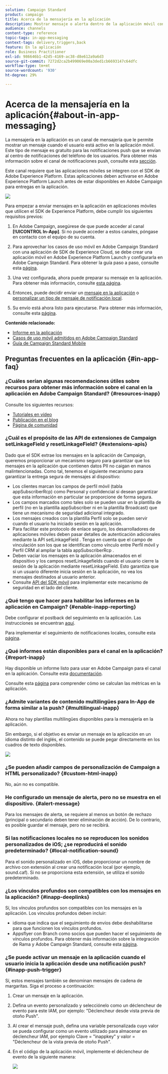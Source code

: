 ```yaml
---
solution: Campaign Standard
product: campaign
title: Acerca de la mensajería en la aplicación
description: Mostrar mensaje o alerta dentro de la aplicación móvil con mensajería en la aplicación.
audience: channels
content-type: reference
topic-tags: in-app-messaging
context-tags: delivery,triggers,back
feature: En la aplicación
role: Business Practitioner
exl-id: 986646b1-42d5-4169-ac38-d8e612a9a6d3
source-git-commit: 7272d2ca2b499069e00a3ded1cb6693147c64dfc
workflow-type: tm+mt
source-wordcount: '930'
ht-degree: 29%

---
```


# Acerca de la mensajería en la aplicación{#about-in-app-messaging}

La mensajería en la aplicación es un canal de mensajería que le permite mostrar un mensaje cuando el usuario está activo en la aplicación móvil. Este tipo de mensaje es gratuito para las notificaciones push que se envían al centro de notificaciones del teléfono de los usuarios. Para obtener más información sobre el canal de notificaciones push, consulte esta [sección](../../channels/using/about-push-notifications.md).

Este canal requiere que las aplicaciones móviles se integren con el SDK de Adobe Experience Platform. Estas aplicaciones deben activarse en Adobe Experience Platform Launch antes de estar disponibles en Adobe Campaign para entregas en la aplicación.

![](assets/launch_campaign.png)

Para empezar a enviar mensajes en la aplicación en aplicaciones móviles que utilicen el SDK de Experience Platform, debe cumplir los siguientes requisitos previos:

1. En Adobe Campaign, asegúrese de que puede acceder al canal **[!UICONTROL In-App]**. Si no puede acceder a estos canales, póngase en contacto con el equipo de su cuenta.

1. Para aprovechar los casos de uso móvil en Adobe Campaign Standard con una aplicación de SDK de Experience Cloud, se debe crear una aplicación móvil en Adobe Experience Platform Launch y configurarla en Adobe Campaign Standard. Para obtener la guía paso a paso, consulte esta [página](https://helpx.adobe.com/es/campaign/kb/configuring-app-sdk.html).

1. Una vez configurada, ahora puede preparar su mensaje en la aplicación. Para obtener más información, consulte [esta página](../../channels/using/preparing-and-sending-an-in-app-message.md#preparing-your-in-app-message).

1. Entonces, puede decidir enviar un [mensaje en la aplicación](../../channels/using/customizing-an-in-app-message.md) o [personalizar un tipo de mensaje de notificación local](../../channels/using/customizing-an-in-app-message.md#customizing-a-local-notification-message-type).

1. Su envío está ahora listo para ejecutarse. Para obtener más información, consulte esta [página](../../channels/using/preparing-and-sending-an-in-app-message.md#sending-your-in-app-message).

**Contenido relacionado:**

* [Informe en la aplicación](../../reporting/using/in-app-report.md)
* [Casos de uso móvil admitidos en Adobe Campaign Standard](https://helpx.adobe.com/es/campaign/kb/configure-launch-rules-acs-use-cases.html)
* [Guía de Campaign Standard Mobile](https://helpx.adobe.com/es/campaign/kb/acs-mobile.html)

## Preguntas frecuentes en la aplicación {#in-app-faq}

### ¿Cuáles serían algunas recomendaciones útiles sobre recursos para obtener más información sobre el canal en la aplicación en Adobe Campaign Standard? {#resources-inapp}

Consulte los siguientes recursos:

* [Tutoriales en vídeo](https://experienceleague.adobe.com/docs/campaign-standard-learn/tutorials/communication-channels/mobile/in-app/in-app-message-overview.html)
* [Publicación en el blog](https://theblog.adobe.com/get-more-out-of-the-new-in-app-message-channel-from-adobe-campaign/)
* [Página de comunidad](https://experienceleaguecommunities.adobe.com/t5/adobe-campaign-standard/ct-p/adobe-campaign-standard-community)

### ¿Cuál es el propósito de las API de extensiones de Campaign setLinkageField y resetLinkageField? {#extensions-apis}

Dado que el SDK extrae los mensajes en la aplicación de Campaign, queremos proporcionar un mecanismo seguro para garantizar que los mensajes en la aplicación que contienen datos PII no caigan en manos malintencionadas. Como tal, tenemos el siguiente mecanismo para garantizar la entrega segura de mensajes al dispositivo:

* Los clientes marcan los campos de perfil móvil (tabla appSubscriberRcp) como Personal y confidencial si desean garantizar que esta información en particular se proporcione de forma segura.
* Los campos marcados como tales solo se pueden usar en la plantilla de perfil (no en la plantilla appSubscriber ni en la plantilla Broadcast) que tiene un mecanismo de seguridad adicional integrado.
* Los mensajes creados con la plantilla Perfil solo se pueden servir cuando el usuario ha iniciado sesión en la aplicación.
* Para facilitar este protocolo de enlace seguro, los desarrolladores de aplicaciones móviles deben pasar detalles de autenticación adicionales mediante la API setLinkageField . Tenga en cuenta que el campo de vinculación son los que se identifican como vínculo entre Perfil móvil y Perfil CRM al ampliar la tabla appSubscriberRcp .
* Deben vaciar los mensajes en la aplicación almacenados en el dispositivo y los campos resetLinkagefields cuando el usuario cierre la sesión de la aplicación mediante resetLinkageField. Esto garantiza que si un usuario diferente inicia sesión en la aplicación, no vea los mensajes destinados al usuario anterior.
* Consulte [API del SDK móvil](https://aep-sdks.gitbook.io/docs/using-mobile-extensions/adobe-campaign-standard/adobe-campaign-standard-api-reference) para implementar este mecanismo de seguridad en el lado del cliente.

### ¿Qué tengo que hacer para habilitar los informes en la aplicación en Campaign? {#enable-inapp-reporting}

Debe configurar el postback del seguimiento en la aplicación. Las instrucciones se encuentran [aquí](https://helpx.adobe.com/campaign/kb/config-app-in-launch.html#InApptrackingpostback).

Para implementar el seguimiento de notificaciones locales, consulte esta [página](../../administration/using/local-tracking.md).

### ¿Qué informes están disponibles para el canal en la aplicación? {#report-inapp}

Hay disponible un informe listo para usar en Adobe Campaign para el canal en la aplicación. Consulte esta [documentación](../../reporting/using/in-app-report.md).

Consulte esta [página](../../reporting/using/indicator-calculation.md#in-app-delivery) para comprender cómo se calculan las métricas en la aplicación.

### ¿Admite variantes de contenido multilingües para In-App de forma similar a la push? {#multilingual-inapp}

Ahora no hay plantillas multilingües disponibles para la mensajería en la aplicación.

Sin embargo, si el objetivo es enviar un mensaje en la aplicación en un idioma distinto del inglés, el contenido se puede pegar directamente en los cuadros de texto disponibles.

![](assets/faq_inapp.png)

### ¿Se pueden añadir campos de personalización de Campaign a HTML personalizado? {#custom-html-inapp}

No, aún no es compatible.

### He configurado un mensaje de alerta, pero no se muestra en el dispositivo. {#alert-message}

Para los mensajes de alerta, se requiere al menos un botón de rechazo (principal o secundario deben tener eliminación de acción). De lo contrario, es posible guardar el mensaje, pero no se recibirá.

### Si las notificaciones locales no se reproducen los sonidos personalizados de iOS; ¿se reproducirá el sonido predeterminado? {#local-notification-sound}

Para el sonido personalizado en iOS, debe proporcionar un nombre de archivo con extensión al crear una notificación local (por ejemplo, sound.caf). Si no se proporciona esta extensión, se utiliza el sonido predeterminado.

### ¿Los vínculos profundos son compatibles con los mensajes en la aplicación? {#inapp-deeplinks}

Sí, los vínculos profundos son compatibles con los mensajes en la aplicación. Los vínculos profundos deben incluir:

* idioma que indica que el seguimiento de envíos debe deshabilitarse para que funcionen los vínculos profundos.
* Appsflyer con Branch como socios que pueden hacer el seguimiento de vínculos profundos. Para obtener más información sobre la integración de Rama y Adobe Campaign Standard, consulte esta [página](https://help.branch.io/using-branch/docs/adobe-campaign-standard-1).

### ¿Se puede activar un mensaje en la aplicación cuando el usuario inicia la aplicación desde una notificación push? {#inapp-push-trigger}

Sí, estos mensajes también se denominan mensajes de cadena de margaritas. Siga el proceso a continuación:

1. Crear un mensaje en la aplicación.

1. Defina un evento personalizado y selecciónelo como un déclencheur de evento para este IAM, por ejemplo: &quot;Déclencheur desde vista previa de otoño Push&quot;.

1. Al crear el mensaje push, defina una variable personalizada cuyo valor se pueda configurar como un evento utilizado para almacenar en déclencheur IAM, por ejemplo Clave = &quot;inappkey&quot; y valor = &quot;Déclencheur de la vista previa de otoño Push&quot;.

1. En el código de la aplicación móvil, implemente el déclencheur de evento de la siguiente manera:

   ![](assets/faq_inapp_2.png)
